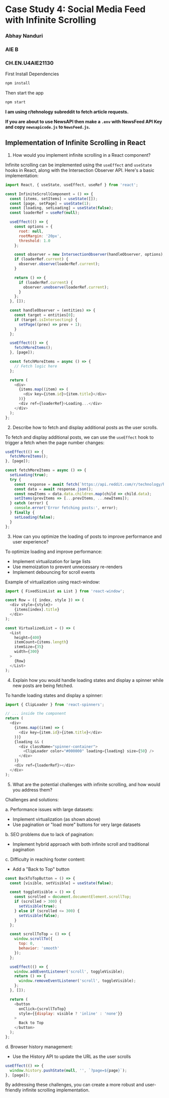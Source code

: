 # Case Study 4: Social Media Feed with Infinite Scrolling
### Abhay Nanduri
### AIE B
### CH.EN.U4AIE21130


First Install Dependencies
```bash
npm install
```

Then start the app
```bash
npm start
```

**I am using r/tehnology subreddit to fetch article requests.**

**If you are about to use NewsAPI then make a `.env` with NewsFeed API Key and copy `newsapicode.js` to `NewsFeed.js`.**


## Implementation of Infinite Scrolling in React

1. How would you implement infinite scrolling in a React component?

Infinite scrolling can be implemented using the `useEffect` and `useState` hooks in React, along with the Intersection Observer API. Here's a basic implementation:

```javascript
import React, { useState, useEffect, useRef } from 'react';

const InfiniteScrollComponent = () => {
  const [items, setItems] = useState([]);
  const [page, setPage] = useState(1);
  const [loading, setLoading] = useState(false);
  const loaderRef = useRef(null);

  useEffect(() => {
    const options = {
      root: null,
      rootMargin: '20px',
      threshold: 1.0
    };

    const observer = new IntersectionObserver(handleObserver, options);
    if (loaderRef.current) {
      observer.observe(loaderRef.current);
    }

    return () => {
      if (loaderRef.current) {
        observer.unobserve(loaderRef.current);
      }
    };
  }, []);

  const handleObserver = (entities) => {
    const target = entities[0];
    if (target.isIntersecting) {
      setPage((prev) => prev + 1);
    }
  };

  useEffect(() => {
    fetchMoreItems();
  }, [page]);

  const fetchMoreItems = async () => {
    // Fetch logic here
  };

  return (
    <div>
      {items.map((item) => (
        <div key={item.id}>{item.title}</div>
      ))}
      <div ref={loaderRef}>Loading...</div>
    </div>
  );
};
```

2. Describe how to fetch and display additional posts as the user scrolls.

To fetch and display additional posts, we can use the `useEffect` hook to trigger a fetch when the page number changes:

``` javascript
useEffect(() => {
  fetchMoreItems();
}, [page]);

const fetchMoreItems = async () => {
  setLoading(true);
  try {
    const response = await fetch(`https://api.reddit.com/r/technology/hot.json?limit=10&after=t3_${items[items.length - 1]?.id || ''}`);
    const data = await response.json();
    const newItems = data.data.children.map(child => child.data);
    setItems(prevItems => [...prevItems, ...newItems]);
  } catch (error) {
    console.error('Error fetching posts:', error);
  } finally {
    setLoading(false);
  }
};
```

3. How can you optimize the loading of posts to improve performance and user experience?

To optimize loading and improve performance:

- Implement virtualization for large lists
- Use memoization to prevent unnecessary re-renders
- Implement debouncing for scroll events

Example of virtualization using react-window:

``` javascript
import { FixedSizeList as List } from 'react-window';

const Row = ({ index, style }) => (
  <div style={style}>
    {items[index].title}
  </div>
);

const VirtualizedList = () => (
  <List
    height={400}
    itemCount={items.length}
    itemSize={35}
    width={300}
  >
    {Row}
  </List>
);
```

4. Explain how you would handle loading states and display a spinner while new posts are being fetched.

To handle loading states and display a spinner:

``` javascript
import { ClipLoader } from 'react-spinners';

// ... inside the component
return (
  <div>
    {items.map((item) => (
      <div key={item.id}>{item.title}</div>
    ))}
    {loading && (
      <div className="spinner-container">
        <ClipLoader color="#000000" loading={loading} size={50} />
      </div>
    )}
    <div ref={loaderRef}></div>
  </div>
);
```

5. What are the potential challenges with infinite scrolling, and how would you address them?

Challenges and solutions:

a. Performance issues with large datasets:
   - Implement virtualization (as shown above)
   - Use pagination or "load more" buttons for very large datasets

b. SEO problems due to lack of pagination:
   - Implement hybrid approach with both infinite scroll and traditional pagination

c. Difficulty in reaching footer content:
   - Add a "Back to Top" button

``` javascript
const BackToTopButton = () => {
  const [visible, setVisible] = useState(false);

  const toggleVisible = () => {
    const scrolled = document.documentElement.scrollTop;
    if (scrolled > 300) {
      setVisible(true);
    } else if (scrolled <= 300) {
      setVisible(false);
    }
  };

  const scrollToTop = () => {
    window.scrollTo({
      top: 0,
      behavior: 'smooth'
    });
  };

  useEffect(() => {
    window.addEventListener('scroll', toggleVisible);
    return () => {
      window.removeEventListener('scroll', toggleVisible);
    };
  }, []);

  return (
    <button
      onClick={scrollToTop}
      style={{display: visible ? 'inline' : 'none'}}
    >
      Back to Top
    </button>
  );
};
```

d. Browser history management:
   - Use the History API to update the URL as the user scrolls

``` javascript
useEffect(() => {
  window.history.pushState(null, '', `?page=${page}`);
}, [page]);

```
By addressing these challenges, you can create a more robust and user-friendly infinite scrolling implementation.
